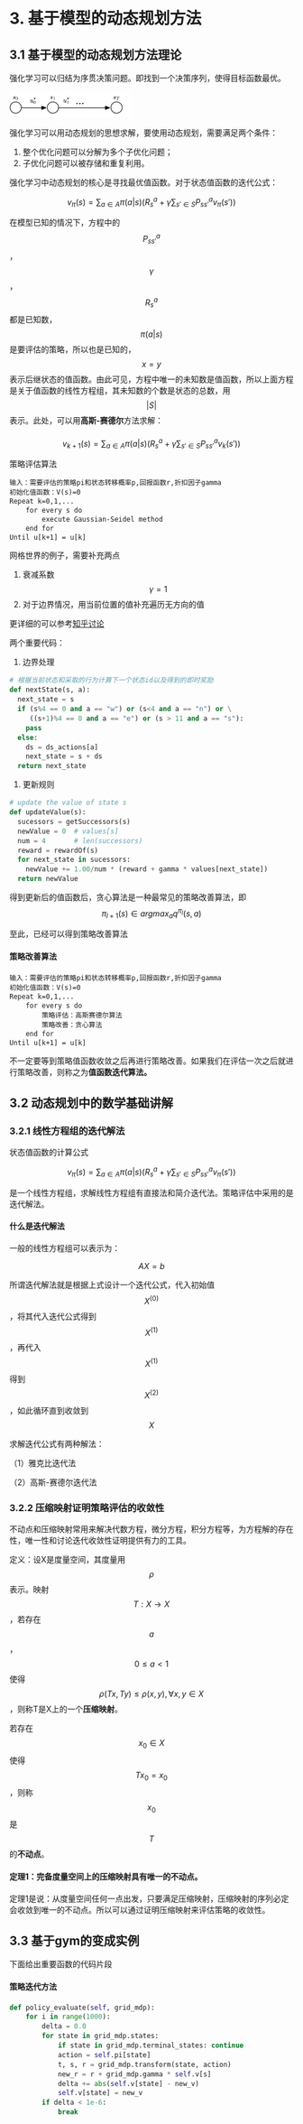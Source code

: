 # 3. 基于模型的动态规划方法

## 3.1 基于模型的动态规划方法理论

强化学习可以归结为序贯决策问题。即找到一个决策序列，使得目标函数最优。

![](/assets/srqcqhxx_3_1.png)

强化学习可以用动态规划的思想求解，要使用动态规划，需要满足两个条件：

1. 整个优化问题可以分解为多个子优化问题；
2. 子优化问题可以被存储和重复利用。

强化学习中动态规划的核心是寻找最优值函数。对于状态值函数的迭代公式：


$$
v_{\pi}(s)=\sum_{a\in A}\pi(a|s)(R_s^a+\gamma \sum_{s' \in S}P_{ss'}^a v_\pi (s'))
$$


在模型已知的情况下，方程中的$$P_{ss'}^a$$，$$\gamma$$，$$R_s^a$$都是已知数，$$\pi(a|s)$$是要评估的策略，所以也是已知的，$$x = y$$表示后继状态的值函数。由此可见，方程中唯一的未知数是值函数，所以上面方程是关于值函数的线性方程组，其未知数的个数是状态的总数，用$$|S|$$表示。此处，可以用**高斯-赛德尔**方法求解：

#### 


$$
v_{k+1}(s) = \sum_{a \in A}\pi(a|s)(R_s^a+\gamma\sum_{s'\in S}P^a_{ss'}v_k(s'))
$$


策略评估算法

```
输入：需要评估的策略pi和状态转移概率p,回报函数r,折扣因子gamma
初始化值函数：V(s)=0
Repeat k=0,1,...
    for every s do
        execute Gaussian-Seidel method
    end for
Until u[k+1] = u[k]
```

网格世界的例子，需要补充两点

1. 衰减系数$$\gamma = 1$$
2. 对于边界情况，用当前位置的值补充遍历无方向的值

更详细的可以参考[知乎讨论](https://zhuanlan.zhihu.com/p/28084990)

两个重要代码：

1. 边界处理

```py
# 根据当前状态和采取的行为计算下一个状态id以及得到的即时奖励
def nextState(s, a):
  next_state = s
  if (s%4 == 0 and a == "w") or (s<4 and a == "n") or \
     ((s+1)%4 == 0 and a == "e") or (s > 11 and a == "s"):
    pass
  else:
    ds = ds_actions[a]
    next_state = s + ds
  return next_state
```

1. 更新规则

```py
# update the value of state s
def updateValue(s):
  sucessors = getSuccessors(s)
  newValue = 0  # values[s]
  num = 4       # len(successors)
  reward = rewardOf(s)
  for next_state in sucessors:
    newValue += 1.00/num * (reward + gamma * values[next_state])
  return newValue
```

得到更新后的值函数后，贪心算法是一种最常见的策略改善算法，即$$\pi_{l+1}(s) \in argmax_a q^{\pi_l}(s,a)$$

至此，已经可以得到策略改善算法

#### 策略改善算法

```
输入：需要评估的策略pi和状态转移概率p,回报函数r,折扣因子gamma
初始化值函数：V(s)=0
Repeat k=0,1,...
    for every s do
        策略评估：高斯赛德尔算法
        策略改善：贪心算法
    end for
Until u[k+1] = u[k]
```

不一定要等到策略值函数收敛之后再进行策略改善。如果我们在评估一次之后就进行策略改善，则称之为**值函数迭代算法。**

## 3.2 动态规划中的数学基础讲解

### 3.2.1 线性方程组的迭代解法

状态值函数的计算公式


$$
v_{\pi}(s)=\sum_{a\in A}\pi(a|s)(R_s^a+\gamma \sum_{s' \in S}P_{ss'}^a v_\pi (s'))
$$


是一个线性方程组，求解线性方程组有直接法和简介迭代法。策略评估中采用的是迭代解法。

#### 什么是迭代解法

一般的线性方程组可以表示为：


$$
AX=b
$$


所谓迭代解法就是根据上式设计一个迭代公式，代入初始值$$X^{(0)}$$，将其代入迭代公式得到$$X^{(1)}$$，再代入$$X^{(1)}$$得到$$X^{(2)}$$，如此循环直到收敛到$$X$$

求解迭代公式有两种解法：

（1）雅克比迭代法

（2）高斯-赛德尔迭代法

### 3.2.2 压缩映射证明策略评估的收敛性

不动点和压缩映射常用来解决代数方程，微分方程，积分方程等，为方程解的存在性，唯一性和讨论迭代收敛性证明提供有力的工具。

定义：设X是度量空间，其度量用$$\rho$$表示。映射$$T:X\rightarrow X$$，若存在$$a$$，$$0 \leq a < 1$$使得$$\rho(Tx, Ty) \leq \rho(x,y), \forall x,y \in X$$，则称T是X上的一个**压缩映射**。

若存在$$x_0 \in X$$使得$$Tx_0 = x_0$$，则称$$x_0$$是$$T$$的**不动点**。

#### 定理1：完备度量空间上的压缩映射具有唯一的不动点。

定理1是说：从度量空间任何一点出发，只要满足压缩映射，压缩映射的序列必定会收敛到唯一的不动点。所以可以通过证明压缩映射来评估策略的收敛性。

## 3.3 基于gym的变成实例

下面给出重要函数的代码片段

#### 策略迭代方法

```py
def policy_evaluate(self, grid_mdp):
    for i in range(1000):
        delta = 0.0
        for state in grid_mdp.states:
            if state in grid_mdp.terminal_states: continue
            action = self.pi[state]
            t, s, r = grid_mdp.transform(state, action)
            new_r = r + grid_mdp.gamma * self.v[s]
            delta += abs(self.v[state] - new_v)
            self.v[state] = new_v
        if delta < 1e-6:
            break
```



